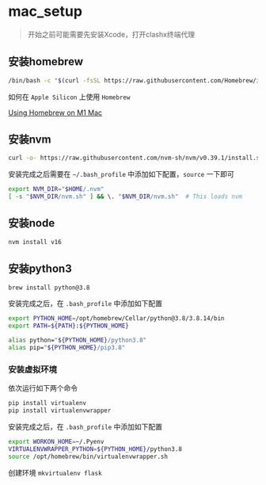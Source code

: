 # mac_setup

> 开始之前可能需要先安装Xcode，打开clashx终端代理

## 安装homebrew

```bash
/bin/bash -c "$(curl -fsSL https://raw.githubusercontent.com/Homebrew/install/HEAD/install.sh)"
```

如何在 `Apple Silicon` 上使用 `Homebrew`

[Using Homebrew on M1 Mac](https://earthly.dev/blog/homebrew-on-m1/)

## 安装nvm

```bash
curl -o- https://raw.githubusercontent.com/nvm-sh/nvm/v0.39.1/install.sh | bash
```

安装完成之后需要在 `~/.bash_profile` 中添加如下配置，`source` 一下即可

```bash
export NVM_DIR="$HOME/.nvm"
[ -s "$NVM_DIR/nvm.sh" ] && \. "$NVM_DIR/nvm.sh"  # This loads nvm
```

## 安装node

```bash
nvm install v16
```

## 安装python3

```bash
brew install python@3.8
```

安装完成之后，在 `.bash_profile` 中添加如下配置

```bash
export PYTHON_HOME=/opt/homebrew/Cellar/python@3.8/3.8.14/bin
export PATH=${PATH}:${PYTHON_HOME}

alias python="${PYTHON_HOME}/python3.8"
alias pip="${PYTHON_HOME}/pip3.8"
```

### 安装虚拟环境

依次运行如下两个命令

```bash
pip install virtualenv
pip install virtualenvwrapper
```

安装完成之后，在 `.bash_profile` 中添加如下配置

```bash
export WORKON_HOME=~/.Pyenv
VIRTUALENVWRAPPER_PYTHON=${PYTHON_HOME}/python3.8
source /opt/homebrew/bin/virtualenvwrapper.sh
```

创建环境 `mkvirtualenv flask`
